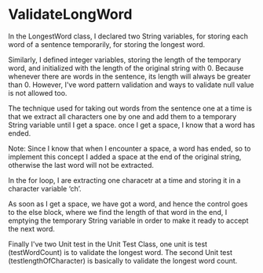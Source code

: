 # ValidateLongWord
In the LongestWord class, I declared two String variables, for storing each word of a sentence temporarily, for storing the longest word.

Similarly, I defined integer variables, storing the length of the temporary word, and initialized with the length of the original string with 0. Because whenever there are words in the sentence, its length will always be greater than 0. However, I've word pattern validation and ways to validate null value is not allowed too.

The technique used for taking out words from the sentence one at a time is that we extract all characters one by one and add them to a temporary String variable until I get a space. once I get a space, I know that a word has ended.

Note: Since I know that when I encounter a space, a word has ended, so to implement this concept I added a space at the end of the original string, otherwise the last word will not be extracted.

In the for loop, I are extracting one characetr at a time and storing it in a character variable ‘ch’.

As soon as I get a space, we have got a word, and hence the control goes to the else block, where we find the length of that word
in the end, I emptying the temporary String variable in order to make it ready to accept the next word.

Finally I've two Unit test in the Unit Test Class, one unit is test (testWordCount) is to validate the longest word. 
The second Unit test (testlengthOfCharacter) is basically to validate the longest word count.
